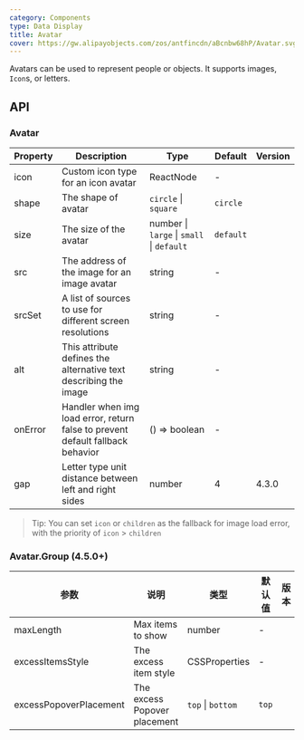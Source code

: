```yaml
---
category: Components
type: Data Display
title: Avatar
cover: https://gw.alipayobjects.com/zos/antfincdn/aBcnbw68hP/Avatar.svg
---
```


Avatars can be used to represent people or objects. It supports images, `Icon`s, or letters.

## API

### Avatar

| Property | Description | Type | Default | Version |
| --- | --- | --- | --- | --- |
| icon | Custom icon type for an icon avatar | ReactNode | - |  |
| shape | The shape of avatar | `circle` \| `square` | `circle` |  |
| size | The size of the avatar | number \| `large` \| `small` \| `default` | `default` |  |
| src | The address of the image for an image avatar | string | - |  |
| srcSet | A list of sources to use for different screen resolutions | string | - |  |
| alt | This attribute defines the alternative text describing the image | string | - |  |
| onError | Handler when img load error, return false to prevent default fallback behavior | () => boolean | - |  |
| gap | Letter type unit distance between left and right sides | number | 4 | 4.3.0 |

> Tip: You can set `icon` or `children` as the fallback for image load error, with the priority of `icon` > `children`

### Avatar.Group (4.5.0+)

| 参数                   | 说明                         | 类型              | 默认值 | 版本 |
| ---------------------- | ---------------------------- | ----------------- | ------ | ---- |
| maxLength              | Max items to show            | number            | -      |      |
| excessItemsStyle       | The excess item style        | CSSProperties     | -      |      |
| excessPopoverPlacement | The excess Popover placement | `top` \| `bottom` | `top`  |      |
